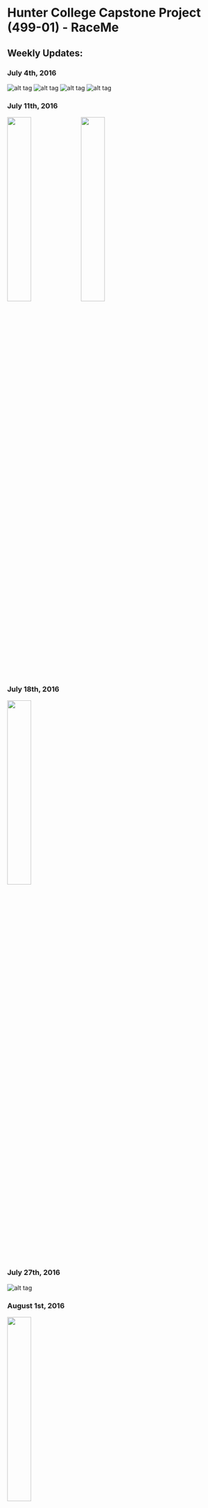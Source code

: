 # Hunter College Capstone Project (499-01) - RaceMe

## Weekly Updates:
### July 4th, 2016
![alt tag](https://github.com/standaway/RaceMe-iOS/blob/master/gifs/raceme-1.gif)
![alt tag](https://github.com/standaway/RaceMe-iOS/blob/master/gifs/raceme-2.gif)
![alt tag](https://github.com/standaway/RaceMe-iOS/blob/master/gifs/raceme-3.gif)
![alt tag](https://github.com/standaway/RaceMe-iOS/blob/master/gifs/raceme-4.gif)

### July 11th, 2016
<img src="https://github.com/standaway/RaceMe-iOS/blob/master/imgs/IMG_0308.PNG" width="33%">
<img src="https://github.com/standaway/RaceMe-iOS/blob/master/imgs/IMG_0309.PNG" width="33%">

### July 18th, 2016
<img src="https://github.com/standaway/RaceMe-iOS/blob/master/imgs/IMG_0310.PNG" width="33%">

### July 27th, 2016
![alt tag](https://github.com/standaway/RaceMe-iOS/blob/master/gifs/raceme-5.gif)

### August 1st, 2016
<img src="https://github.com/standaway/RaceMe-iOS/blob/master/imgs/IMG_0311.PNG" width="33%">
